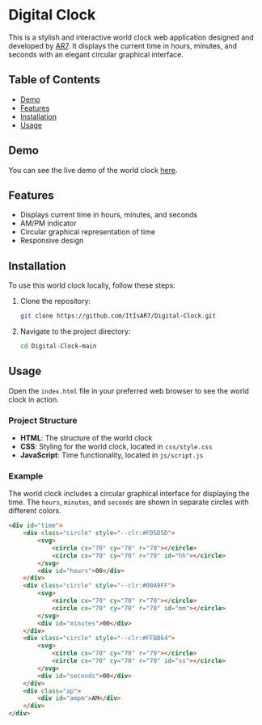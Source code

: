 # Digital Clock

This is a stylish and interactive world clock web application designed and developed by [AR7](https://ar123456.netlify.app). It displays the current time in hours, minutes, and seconds with an elegant circular graphical interface.

## Table of Contents

- [Demo](#demo)
- [Features](#features)
- [Installation](#installation)
- [Usage](#usage)

## Demo

You can see the live demo of the world clock [here]().

## Features

- Displays current time in hours, minutes, and seconds
- AM/PM indicator
- Circular graphical representation of time
- Responsive design

## Installation

To use this world clock locally, follow these steps:

1. Clone the repository:
    ```sh
    git clone https://github.com/ItIsAR7/Digital-Clock.git
    ```
2. Navigate to the project directory:
    ```sh
    cd Digital-Clock-main
    ```

## Usage

Open the `index.html` file in your preferred web browser to see the world clock in action.

### Project Structure

- **HTML**: The structure of the world clock
- **CSS**: Styling for the world clock, located in `css/style.css`
- **JavaScript**: Time functionality, located in `js/script.js`

### Example

The world clock includes a circular graphical interface for displaying the time. The `hours`, `minutes`, and `seconds` are shown in separate circles with different colors.

```html
<div id="time">
    <div class="circle" style="--clr:#FD5D5D">
        <svg>
            <circle cx="70" cy="70" r="70"></circle>
            <circle cx="70" cy="70" r="70" id="hh"></circle>
        </svg>
        <div id="hours">00</div>
    </div>
    <div class="circle" style="--clr:#00A9FF">
        <svg>
            <circle cx="70" cy="70" r="70"></circle>
            <circle cx="70" cy="70" r="70" id="mm"></circle>
        </svg>
        <div id="minutes">00</div>
    </div>
    <div class="circle" style="--clr:#FFBB64">
        <svg>
            <circle cx="70" cy="70" r="70"></circle>
            <circle cx="70" cy="70" r="70" id="ss"></circle>
        </svg>
        <div id="seconds">00</div>
    </div>
    <div class="ap">
        <div id="ampm">AM</div>
    </div>
</div>
